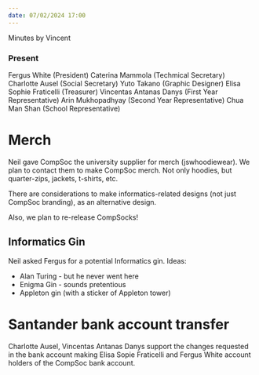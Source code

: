 ```yaml
---
date: 07/02/2024 17:00
---
```

Minutes by Vincent

### Present
Fergus White (President)
Caterina Mammola (Techmical Secretary)
Charlotte Ausel (Social Secretary)
Yuto Takano (Graphic Designer)
Elisa Sophie Fraticelli (Treasurer)
Vincentas Antanas Danys (First Year Representative)
Arin Mukhopadhyay (Second Year Representative)
Chua Man Shan (School Representative)

# Merch
Neil gave CompSoc the university supplier for merch (jswhoodiewear). We plan to contact them to make CompSoc merch. Not only hoodies, but quarter-zips, jackets, t-shirts, etc.

There are considerations to make informatics-related designs (not just CompSoc branding), as an alternative design.

Also, we plan to re-release CompSocks!

## Informatics Gin
Neil asked Fergus for a potential Informatics gin.
Ideas:
* Alan Turing - but he never went here
* Enigma Gin - sounds pretentious
* Appleton gin (with a sticker of Appleton tower)
# Santander bank account transfer
Charlotte Ausel, Vincentas Antanas Danys support the changes requested in the bank account making Elisa Sopie Fraticelli and Fergus White account holders of the CompSoc bank account.